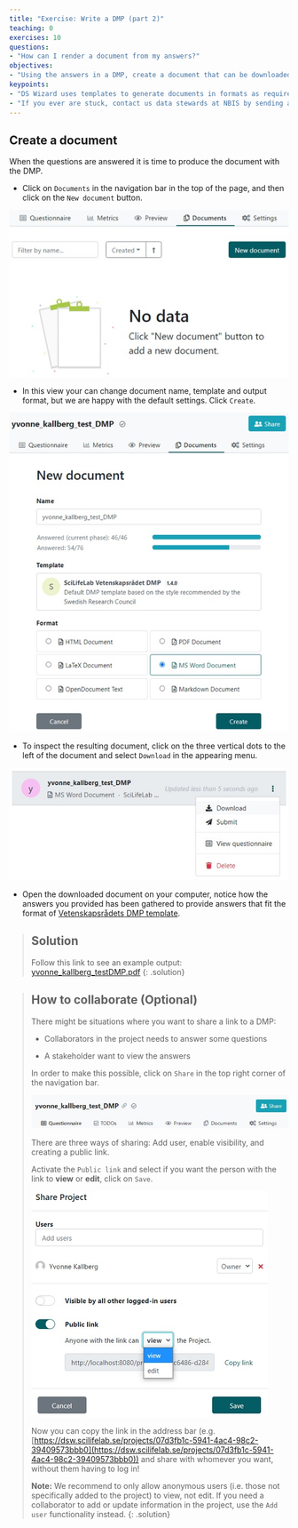 ```yaml
---
title: "Exercise: Write a DMP (part 2)"
teaching: 0
exercises: 10
questions:
- "How can I render a document from my answers?"
objectives:
- "Using the answers in a DMP, create a document that can be downloaded and shared."
keypoints:
- "DS Wizard uses templates to generate documents in formats as required by e.g. funders"
- "If you ever are stuck, contact us data stewards at NBIS by sending an email to **[data@nbis.se](mailto:data@nbis.se)** or ask for a consultation via **[our homepage](https://nbis.se/support/supportform/index.php?form=consultation)**."
---
```

## Create a document
When the questions are answered it is time to produce the document with the DMP.

* Click on `Documents` in the navigation bar in the top of the page, and then click on the `New document` button.

![document_create](../fig/document_create.jpg)


* In this view your can change document name, template and output format, but we are happy with the default settings. Click `Create`. 

![document_settings](../fig/document_settings.jpg)


* To inspect the resulting document, click on the three vertical dots to the left of the document and select `Download` in the appearing menu.

![document_download](../fig/document_download.jpg)

* Open the downloaded document on your computer, notice how the answers you provided has been gathered to provide answers that fit the format of [Vetenskapsrådets DMP template](https://www.vr.se/english/applying-for-funding/requirements-terms-and-conditions/producing-a-data-management-plan/data-management-plan-template.html).

> ## Solution
> Follow this link to see an example output: [yvonne_kallberg_testDMP.pdf](../files/yvonne_kallberg_test_DMP.pdf)
{: .solution}

> ## How to collaborate (Optional)
> There might be situations where you want to share a link to a DMP:
>
> * Collaborators in the project needs to answer some questions
> 
> * A stakeholder want to view the answers
> 
> In order to make this possible, click on `Share` in the top right corner of the navigation bar.
>
> ![share](../fig/share.jpg)
>
> There are three ways of sharing: Add user, enable visibility, and creating a public link.
>
> Activate the `Public link` and select if you want the person with the link to **view** or **edit**, click on `Save`. 
>
> ![share_public_link](../fig/share_public_link.jpg)
>
> Now you can copy the link in the address bar (e.g. [https://dsw.scilifelab.se/projects/07d3fb1c-5941-4ac4-98c2-39409573bbb0](https://dsw.scilifelab.se/projects/07d3fb1c-5941-4ac4-98c2-39409573bbb0)) and share with whomever you want, without them having to log in!
>
> **Note:** We recommend to only allow anonymous users (i.e. those not specifically added to the project) to view, not edit. If you need a collaborator to add or update information in the project, use the `Add user` functionality instead.
{: .solution}
